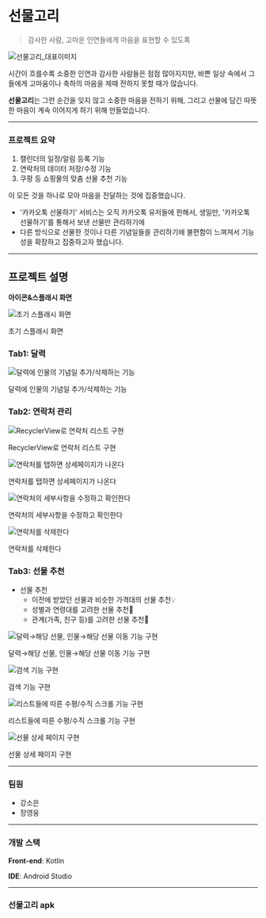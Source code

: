 # 선물고리

> 감사한 사람, 고마운 인연들에게 마음을 표현할 수 있도록
> 
![선물고리_대표이미지](https://github.com/user-attachments/assets/18a9fe20-0596-406e-8b27-764e6f2c03b3)



시간이 흐를수록 소중한 인연과 감사한 사람들은 점점 많아지지만,
바쁜 일상 속에서 그들에게 고마움이나 축하의 마음을 제때 전하지 못할 때가 많습니다.

**선물고리**는 그런 순간을 잊지 않고 소중한 마음을 전하기 위해,
그리고 선물에 담긴 따뜻한 마음이 계속 이어지게 하기 위해 만들었습니다.

---

### 프로젝트 요약

1. 캘린더의 일정/알림 등록 기능
2. 연락처의 데이터 저장/수정 기능
3. 쿠팡 등 쇼핑몰의 맞춤 선물 추천 기능

이 모든 것을 하나로 모아 마음을 전달하는 것에 집중했습니다.

- '카카오톡 선물하기' 서비스는 오직 카카오톡 유저들에 한해서, 생일만, '카카오톡 선물하기'를 통해서 보낸 선물만 관리하기에
- 다른 방식으로 선물한 것이나 다른 기념일들을 관리하기에 불편함이 느껴져서 기능성을 확장하고 집중하고자 했습니다.

---

## 프로젝트 설명

**아이콘&스플래시 화면**

![초기 스플래시 화면](https://github.com/user-attachments/assets/26739935-bb3a-4c1f-bc82-882dbea2438e)

초기 스플래시 화면

### Tab1: 달력

![달력에 인물의 기념일 추가/삭제하는 기능](https://github.com/user-attachments/assets/f4ba5954-f15c-4e09-a709-fe227c1e7841)

달력에 인물의 기념일 추가/삭제하는 기능

### Tab2: 연락처 관리

![RecyclerView로 연락처 리스트 구현](https://github.com/user-attachments/assets/2c60f1e4-d758-4959-b90e-c27e9b1f9e1b)

RecyclerView로 연락처 리스트 구현

![연락처를 탭하면 상세페이지가 나온다](https://github.com/user-attachments/assets/df71c67c-f594-4c7e-8725-8bf42d5d01e8)

연락처를 탭하면 상세페이지가 나온다

![연락처의 세부사항을 수정하고 확인한다](https://github.com/user-attachments/assets/5b08a135-1502-4aff-83e1-91608d049718)

연락처의 세부사항을 수정하고 확인한다

![연락처를 삭제한다](https://github.com/user-attachments/assets/f5799bfe-41e0-4127-b326-11176ca4fffc)

연락처를 삭제한다

### Tab3: 선물 추천

- 선물 추천
    - 이전에 받았던 선물과 비슷한 가격대의 선물 추천💡
    - 성별과 연령대를 고려한 선물 추천💝
    - 관계(가족, 친구 등)를 고려한 선물 추천🌟

![달력→해당 선물, 인물→해당 선물 이동 기능 구현](https://github.com/user-attachments/assets/ee1bd652-5f36-41ad-8810-1e193b27823f)

달력→해당 선물, 인물→해당 선물 이동 기능 구현

![검색 기능 구현](https://github.com/user-attachments/assets/dca85d2c-5d14-473c-bb2c-be0bd510d25b)

검색 기능 구현

![리스트들에 따른 수평/수직 스크롤 기능 구현](https://github.com/user-attachments/assets/927bfd50-9094-488c-889e-939686592f30)

리스트들에 따른 수평/수직 스크롤 기능 구현

![선물 상세 페이지 구현](https://github.com/user-attachments/assets/57818a62-e817-4340-b639-0c9cc04fe6ba)

선물 상세 페이지 구현

---

### 팀원

- 강소은
- 장영웅

---

### 개발 스택

**Front-end**: Kotlin

**IDE**: Android Studio

---

### 선물고리 apk

[](https://drive.google.com/file/d/1TSUIOvX9l4dT3Tr4XgPNshth_kyJnRhE/view?usp=drive_link)
